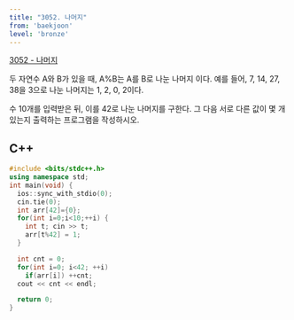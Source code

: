 ```yaml
---
title: "3052. 나머지"
from: 'baekjoon'
level: 'bronze'
---
```


[3052 - 나머지](https://www.acmicpc.net/problem/3052)

두 자연수 A와 B가 있을 때, A%B는 A를 B로 나눈 나머지 이다. 예를 들어, 7, 14, 27, 38을 3으로 나눈 나머지는 1, 2, 0, 2이다. 

수 10개를 입력받은 뒤, 이를 42로 나눈 나머지를 구한다. 그 다음 서로 다른 값이 몇 개 있는지 출력하는 프로그램을 작성하시오.

## C++

```cpp
#include <bits/stdc++.h> 
using namespace std;
int main(void) {
  ios::sync_with_stdio(0);
  cin.tie(0);
  int arr[42]={0};
  for(int i=0;i<10;++i) {
    int t; cin >> t;
    arr[t%42] = 1;
  }

  int cnt = 0;
  for(int i=0; i<42; ++i)
    if(arr[i]) ++cnt;
  cout << cnt << endl;

  return 0;
}
```
